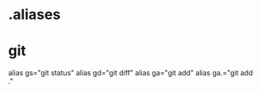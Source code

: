 # .aliases


# git
alias gs="git status"
alias gd="git diff"
alias ga="git add"
alias ga.="git add ."
